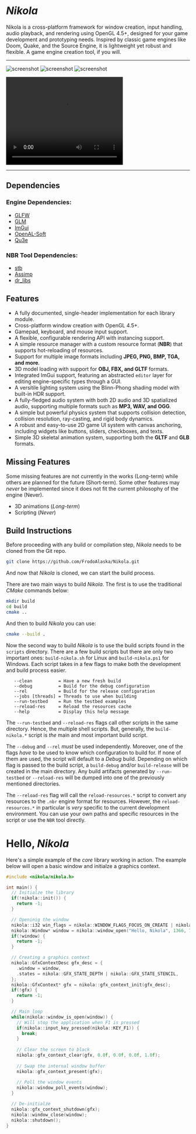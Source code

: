 # *Nikola*

Nikola is a cross-platform framework for window creation, input handling, audio playback, and rendering using OpenGL 4.5+, designed for your game development and prototyping needs. Inspired by classic game engines like Doom, Quake, and the Source Engine, it is lightweight yet robust and flexible. A game engine creation tool, if you will.

---

![screenshot](https://github.com/FrodoAlaska/Nikola/blob/dev/assets/screenshot_0.png) 
![screenshot](https://github.com/FrodoAlaska/Nikola/blob/dev/assets/screenshot_1.png) 
![screenshot](https://github.com/FrodoAlaska/Nikola/blob/dev/assets/screenshot_2.png) 
    
<video width="320" height="240" controls class="highlight-image"><source src="https://github.com/FrodoAlaska/Nikola/blob/master/assets/shadows.mp4" type="video/mp4">Showcase</video>

---

## Dependencies

### Engine Dependencies:
- [GLFW](https://github.com/glfw/glfw)
- [GLM](https://github.com/g-truc/glm)
- [ImGui](https://github.com/ocornut/imgui)
- [OpenAL-Soft](https://github.com/kcat/openal-soft)
- [Qu3e](https://github.com/RandyGaul/qu3e)

### NBR Tool Dependencies:
- [stb](https://github.com/nothings/stb)
- [Assimp](https://github.com/assimp/assimp)
- [dr_libs](https://github.com/mackron/dr_libs)

## Features  
- A fully documented, single-header implementation for each library module.  
- Cross-platform window creation with OpenGL 4.5+.  
- Gamepad, keyboard, and mouse input support.  
- A flexible, configurable rendering API with instancing support.  
- A simple resource manager with a custom resource format (**NBR**) that supports hot-reloading of resources.  
- Support for multiple image formats including **JPEG, PNG, BMP, TGA, and more**.  
- 3D model loading with support for **OBJ, FBX, and GLTF** formats.  
- Integrated ImGui support, featuring an abstracted `editor` layer for editing engine-specific types through a GUI.  
- A versitile lighting system using the Blinn-Phong shading model with built-in HDR support.
- A fully-fledged audio system with both 2D audio and 3D spatialized audio, supporting multiple formats such as **MP3, WAV, and OGG**.
- A simple but powerful physics system that supports collision detection, collision resolution, ray-casting, and rigid body dynamics.
- A robust and easy-to-use 2D game UI system with canvas anchoring, including widgets like buttons, sliders, checkboxes, and texts.
- Simple 3D skeletal animation system, supporting both the **GLTF** and **GLB** formats.

## Missing Features

Some missing features are not currently in the works (Long-term) while others are planned for the future (Short-term). Some other features may _never_ be implemented since it does not fit the current philosophy of the engine (Never).

- 3D animations (*Long-term*)
- Scripting (*Never*)

## Build Instructions

Before proceeding with any build or compilation step, *Nikola* needs to be cloned from the Git repo. 

```bash
git clone https://github.com/FrodoAlaska/Nikola.git
```

And now that *Nikola* is cloned, we can start the build process. 

There are two main ways to build *Nikola*. The first is to use the traditional _CMake_ commands below:

```bash
mkdir build 
cd build 
cmake .. 
```
And then to build *Nikola* you can use:

```bash
cmake --build .
```

Now the second way to build *Nikola* is to use the build scripts found in the `scripts` directory. There are a few build scripts but there are only two important ones: `build-nikola.sh` for Linux and `build-nikola.ps1` for Windows. Each script takes in a few flags to make both the development and build process easier. 

```
   --clean          = Have a new fresh build              
   --debug          = Build for the debug configuration   
   --rel            = Build for the release configuration 
   --jobs [threads] = Threads to use when building        
   --run-testbed    = Run the testbed examples            
   --reload-res     = Reload the resources cache          
   --help           = Display this help message           
```

The `--run-testbed` and `--reload-res` flags call other scripts in the same directory. Hence, the multiple shell scripts. But, generally, the `build-nikola.*` script is _the_ main and most important build script.

The `--debug` and `--rel` _must_ be used independently. Moreover, one of the flags _have_ to be used to know which configuration to build for. If none of them are used, the script will default to a _Debug_ build. Depending on which flag is passed to the build script, a `build-debug` and/or `build-release` will be created in the main directory. Any build artifacts generated by `--run-testbed` or `--reload-res` will be dumped into one of the previously mentioned directories. 

The `--reload-res` flag will call the `reload-resources.*` script to convert any resources to the `.nbr` engine format for resources. However, the `reload-resources.*` in particular is _very_ specific to the current development environment. You can use your own paths and specific resources in the script or use the `NBR` tool directly. 


# Hello, *Nikola*
Here's a simple example of the _core_ library working in action. The example below will open a basic window and initialze a graphics context.

```c++
#include <nikola/nikola.h>

int main() {
  // Initialze the library
  if(!nikola::init()) {
    return -1;
  }

  // Openinig the window
  nikola::i32 win_flags = nikola::WINDOW_FLAGS_FOCUS_ON_CREATE | nikola::WINDOW_FLAGS_GFX_HARDWARE;
  nikola::Window* window = nikola::window_open("Hello, Nikola", 1366, 768, win_flags);
  if(!window) {
    return -1;
  }

  // Creating a graphics context
  nikola::GfxContextDesc gfx_desc = {
    .window = window,
    .states = nikola::GFX_STATE_DEPTH | nikola::GFX_STATE_STENCIL,
  };
  nikola::GfxContext* gfx = nikola::gfx_context_init(gfx_desc);
  if(!gfx) {
    return -1;
  }

  // Main loop
  while(nikola::window_is_open(window)) {
    // Will stop the application when F1 is pressed
    if(nikola::input_key_pressed(nikola::KEY_F1)) {
      break;
    }
    
    // Clear the screen to black
    nikola::gfx_context_clear(gfx, 0.0f, 0.0f, 0.0f, 1.0f);
    
    // Swap the internal window buffer
    nikola::gfx_context_present(gfx);
    
    // Poll the window events
    nikola::window_poll_events(window);
  }

  // De-initialze
  nikola::gfx_context_shutdown(gfx);
  nikola::window_close(window);
  nikola::shutdown();
}

```
